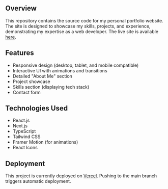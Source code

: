 ## Overview
This repository contains the source code for my personal portfolio website. The site is designed to showcase my skills, projects, and experience, demonstrating my expertise as a web developer.
The live site is available [here](https://aboutme-shigure.vercel.app).

## Features
- Responsive design (desktop, tablet, and mobile compatible)
- Interactive UI with animations and transitions
- Detailed "About Me" section
- Project showcase
- Skills section (displaying tech stack)
- Contact form

## Technologies Used
- React.js
- Next.js
- TypeScript
- Tailwind CSS
- Framer Motion (for animations)
- React Icons

## Deployment
This project is currently deployed on [Vercel](https://portfolio-plum-phi-54.vercel.app). Pushing to the main branch triggers automatic deployment.
